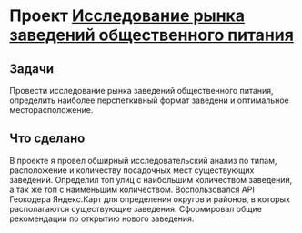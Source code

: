 # Проект <a href="https://nbviewer.jupyter.org/github/mogfl/Projects/blob/master/08.%20%D0%98%D1%81%D1%81%D0%BB%D0%B5%D0%B4%D0%BE%D0%B2%D0%B0%D0%BD%D0%B8%D0%B5%20%D1%80%D1%8B%D0%BD%D0%BA%D0%B0%20%D0%B7%D0%B0%D0%B2%D0%B5%D0%B4%D0%B5%D0%BD%D0%B8%D0%B9%20%D0%BE%D0%B1%D1%89%D0%B5%D1%81%D1%82%D0%B2%D0%B5%D0%BD%D0%BD%D0%BE%D0%B3%D0%BE%20%D0%BF%D0%B8%D1%82%D0%B0%D0%BD%D0%B8%D1%8F/%D0%98%D1%81%D1%81%D0%BB%D0%B5%D0%B4%D0%BE%D0%B2%D0%B0%D0%BD%D0%B8%D0%B5%20%D1%80%D1%8B%D0%BD%D0%BA%D0%B0%20%D0%B7%D0%B0%D0%B2%D0%B5%D0%B4%D0%B5%D0%BD%D0%B8%D0%B9%20%D0%BE%D0%B1%D1%89%D0%B5%D1%81%D1%82%D0%B2%D0%B5%D0%BD%D0%BD%D0%BE%D0%B3%D0%BE%20%D0%BF%D0%B8%D1%82%D0%B0%D0%BD%D0%B8%D1%8F.ipynb"> Исследование рынка заведений общественного питания</a>
 ## Задачи
Провести исследование рынка заведений общественного питания, определить наиболее перспеткивный формат заведени и оптимальное месторасположение.

 ## Что сделано
В проекте я провел обширный исследовательский анализ по типам, расположение и количеству посадочных мест существующих заведений. Определил топ улиц с наибольшим количеством заведений, а так же топ с наименьшим количеством. Воспользовался API Геокодера Яндекс.Карт для определения округов и районов, в которых располагаются существующие заведения. Сформировал общие рекомендации по открытию нового заведения. 